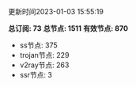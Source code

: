 更新时间2023-01-03 15:55:19

**总订阅: 73**
**总节点: 1511**
**有效节点: 870**
- ss节点: 375
- trojan节点: 229
- v2ray节点: 263
- ssr节点: 3
